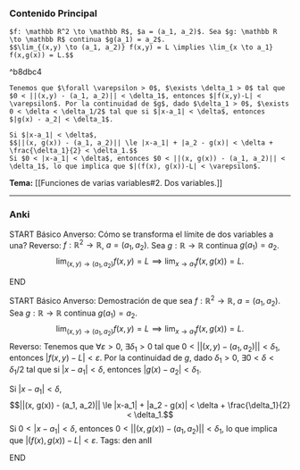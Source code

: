 ### Contenido Principal

```ad-proposition
$f: \mathbb R^2 \to \mathbb R$, $a = (a_1, a_2)$. Sea $g: \mathbb R \to \mathbb R$ continua $g(a_1) = a_2$.
$$\lim_{(x,y) \to (a_1, a_2)} f(x,y) = L \implies \lim_{x \to a_1} f(x,g(x)) = L.$$
```

^b8dbc4

```ad-proof
Tenemos que $\forall \varepsilon > 0$, $\exists \delta_1 > 0$ tal que $0 < ||(x,y) - (a_1, a_2)|| < \delta_1$, entonces $|f(x,y)-L| < \varepsilon$. Por la continuidad de $g$, dado $\delta_1 > 0$, $\exists 0 < \delta < \delta_1/2$ tal que si $|x-a_1| < \delta$, entonces $|g(x) - a_2| < \delta_1$.

Si $|x-a_1| < \delta$,
$$||(x, g(x)) - (a_1, a_2)|| \le |x-a_1| + |a_2 - g(x)| < \delta + \frac{\delta_1}{2} < \delta_1.$$
Si $0 < |x-a_1| < \delta$, entonces $0 < ||(x, g(x)) - (a_1, a_2)|| < \delta_1$, lo que implica que $|(f(x), g(x))-L| < \varepsilon$.
```

**Tema:** [[Funciones de varias variables#2. Dos variables.]]

---
### Anki

START
Básico
Anverso: Cómo se transforma el límite de dos variables a una?
Reverso: $f: \mathbb R^2 \to \mathbb R$, $a = (a_1, a_2)$. Sea $g: \mathbb R \to \mathbb R$ continua $g(a_1) = a_2$.
$$\lim_{(x,y) \to (a_1, a_2)} f(x,y) = L \implies \lim_{x \to a_1} f(x,g(x)) = L.$$
<!--ID: 1727422026716-->
END

START
Básico
Anverso: Demostración de que sea $f: \mathbb R^2 \to \mathbb R$, $a = (a_1, a_2)$. Sea $g: \mathbb R \to \mathbb R$ continua $g(a_1) = a_2$.
$$\lim_{(x,y) \to (a_1, a_2)} f(x,y) = L \implies \lim_{x \to a_1} f(x,g(x)) = L.$$
Reverso: Tenemos que $\forall \varepsilon > 0$, $\exists \delta_1 > 0$ tal que $0 < ||(x,y) - (a_1, a_2)|| < \delta_1$, entonces $|f(x,y)-L| < \varepsilon$. Por la continuidad de $g$, dado $\delta_1 > 0$, $\exists 0 < \delta < \delta_1/2$ tal que si $|x-a_1| < \delta$, entonces $|g(x) - a_2| < \delta_1$.

Si $|x-a_1| < \delta$,
$$||(x, g(x)) - (a_1, a_2)|| \le |x-a_1| + |a_2 - g(x)| < \delta + \frac{\delta_1}{2} < \delta_1.$$
Si $0 < |x-a_1| < \delta$, entonces $0 < ||(x, g(x)) - (a_1, a_2)|| < \delta_1$, lo que implica que $|(f(x), g(x))-L| < \varepsilon$.
Tags: den anII
<!--ID: 1727422026719-->
END
